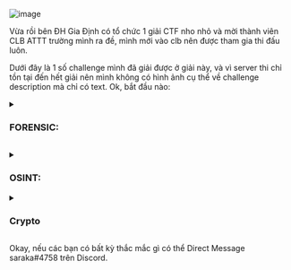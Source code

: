 ![image](https://user-images.githubusercontent.com/94149390/185906264-9943f825-af72-49ab-9e04-15de925e8cf1.png)

Vừa rồi bên ĐH Gia Định có tổ chức 1 giải CTF nho nhỏ và mời thành viên CLB ATTT trường mình ra đề, mình mới vào clb nên được tham gia
thi đấu luôn.

Dưới đây là 1 số challenge mình đã giải được ở giải này, và vì server thi chỉ tồn tại đến hết giải nên mình không có hình ảnh cụ thể về 
challenge description mà chỉ có text.
Ok, bắt đầu nào:

<details>
     <summary><h3> FORENSIC: </h3></summary>
        <details>
             <summary><h3> Sky </h3></summary>

**Description: where is my sky???**

Challenge này cho mình file [sky.wav](https://github.com/kietbl/Write-up/blob/main/GDUCTF%202022/sky.wav). Khi nhìn thấy file có đuôi wav, cái mình nghĩ tới đầu tiên là Spectrogram của nó.

Thế là mình dùng Sonic Visualiser để mở:

![image](https://user-images.githubusercontent.com/94149390/185822665-59615b81-8563-487c-b080-1271bcf33c47.png)

Đúng như dự đoán, flag nằm trong spectrogram của file wav

![image](https://user-images.githubusercontent.com/94149390/185822683-17b04a95-d8a2-4e12-941a-b8f084874b84.png)

Và mình nhận được flag:

>Flag: GDUCTF{cl0ud5_b1rd_cl0ud5_pl4n3_cl0ud5}
    </details>
        <details>
            <summary><h3> Conversation </h3></summary>

**Description: they are talking about something, can you find their secret?**

Challenge cho mình file [conversation.pcapng](https://github.com/kietbl/Write-up/blob/main/GDUCTF%202022/conversation.pcapng).

Mở lên và giao diện của nó như sau: 

![image](https://user-images.githubusercontent.com/94149390/185823072-59bdd4f5-f79b-475f-8d85-eed14ece81fb.png)

Kéo xuống mình thấy protocol "TCP", và như một thói quen, mình follow TCP Stream:

![image](https://user-images.githubusercontent.com/94149390/185823140-091c13a8-c5e1-40e1-8d72-32989233b1dd.png)

Ok, stream đầu tiên là đoạn chat giữa 2 người với nhau kèm theo đó là link rick roll (nhìn đuôi là biết, làm sao lừa được :v)

![image](https://user-images.githubusercontent.com/94149390/185823174-d896a1be-0e8b-41e7-b081-ce66f8cc6465.png)

Các stream tiếp theo là đoạn giải thích về protocol, ip, mình cũng lười đọc nên next 

![image](https://user-images.githubusercontent.com/94149390/185823355-684c13b6-f05d-4aa1-9fe4-9a2f2365e9e3.png)

![image](https://user-images.githubusercontent.com/94149390/185823429-080ac4fd-86b7-46f6-ab87-52c1591f1539.png)

Ok, stream tiếp theo là strings của file 

![image](https://user-images.githubusercontent.com/94149390/185823458-80cabb5a-1feb-4dc7-9f34-8fdf937448a1.png)

Nhìn đoạn đầu là biết  file này là file jpg

https://en.wikipedia.org/wiki/List_of_file_signatures

![image](https://user-images.githubusercontent.com/94149390/185823501-2f0a0999-e6ec-45b9-9484-03ab7097193b.png)

Show data as raw

![image](https://user-images.githubusercontent.com/94149390/185823557-09403198-32b4-4b3f-920d-a6c9eae7d247.png)

Copy đống raw này về 

![image](https://user-images.githubusercontent.com/94149390/185823641-cec2643e-e436-40f7-aa7f-6f872181c91a.png)

Dán vào hex editor:

![image](https://user-images.githubusercontent.com/94149390/185823710-ccac7cb9-65ae-4378-9502-5abbf4679aca.png)

Lưu lại với tên gì đó tuỳ bạn, ở đây mình lưu là flag.jpg

Mở lên và ta có flag......khoan, đó là mình nghĩ thế 

Mở lên và đó là 1 file QR, mình scan và nhận được cái link quen thuộc

![image](https://user-images.githubusercontent.com/94149390/185823864-d240ebf3-d633-40df-b4f0-aa5866bf11c6.png)

Ok, quay lại, mở stream tiếp theo, cũng không có gì hot.

![image](https://user-images.githubusercontent.com/94149390/185823944-36b5fd4b-78a5-4f68-8748-0d7da48e4648.png)

Stream tiếp theo cũng là strings của file jpg nhưng cái này khác với cái trước đó 

![image](https://user-images.githubusercontent.com/94149390/185823992-437d49ef-1bb2-42a3-a40a-202acf840de7.png)

Như các bước hồi nãy, lần này mình lưu file với tên là test.jpg 

Mở lên và có flag

![image](https://user-images.githubusercontent.com/94149390/185824173-79cc9275-9413-4c81-be0f-8e0c69238b3f.png)

>Flag: GDUCTF{hmmm_0nly_TCP_15_n0t_53cur3}
    </details>
        <details>
            <summary><h3> Message from the universe </h3></summary>

**Description: The stars are just small dots in the long long night**

Challenge này cho mình file [message.png](https://github.com/kietbl/Write-up/blob/main/GDUCTF%202022/message.png)

Mở file lên và điều đầu tiên mình nghĩ là file này nhỏ quá.

![image](https://user-images.githubusercontent.com/94149390/185824732-9b8c4946-cb25-4dd1-ae9f-6b3034d48950.png)

Ban đầu mình nghĩ phóng to hình ảnh lên là ra flag nên dùng vài tool phóng to hình ảnh nhưng thất bại...

Thế là mình quay lại đọc description, mình chú ý từ "dots" và mở file lên thì nhận thấy nó giống mã morse,
thế là mình ngồi decode bằng tay và mắt :v, mắt muốn lòi ra nhưng kết quả decode submit mãi không đúng, quá cay!

Một hồi sau có hint là dùng script để quét, thế là mình google mấy cái script quét màu trong ảnh rồi viết thêm ra script:

```
import numpy 
from PIL import Image


def get_image(image_path):
    image = Image.open(image_path, "r")
    width, height = image.size
    pixel_values = list(image.getdata())
    if image.mode == "RGB":
        channels = 3
    elif image.mode == "L":
        channels = 1
    else:
        print("Unknown mode: %s" % image.mode)
        return None
    pixel_values = numpy.array(pixel_values).reshape((width, height, channels))
    return pixel_values


image = get_image("message.png")
grey = image[5]
black = image[14]
white = image[0]
words =""
for i in range (0, 193):
    if (image[i] == white).all():
        words += "."
    elif (image[i] == grey).all():
        words += " "
    elif (image[i] == black).all():
        words += "-"
print(words)
```
Quét và mình nhận được:

```
.....  -  ....-  .-.  .....  -....-  -.-.  ....-  -.  -  -....-  .....  ....  .----  -.  ...--  -....-  .--  .----  -  ....  -----  ..-  -  -....-  -..  ....-  .-.  -.-  -.  ...--  .....  .....
```

Ném vào tool decode và mình nhận được:

``` 5T4R5-C4NT-5H1N3-W1TH0UT-D4RKN355 ```
>Flag: GDUCTF{5T4R5-C4NT-5H1N3-W1TH0UT-D4RKN355}
    </details>
        <details>
            <summary><h3> Before The Dead </h3></summary>

**Description: I find playing guessing game is interesting so I took one on google. After finishing the first round, my computer suddenly show errors get crashed. Luckily, I was able to dump memory before the crash happen. Could you analyze what was happening in my computer at that time?
Ah and I know the attacker ip address but don't know what port is opening, maybe you can try with the bind port he used when he attacked my computer.
P/s: The game file contains not a real virus so feel free to run it without any worry =)))
Attacker ip: (xong giải nên server tắt rồi :v)** 

Bài cho mình file memory.raw, tải tại [đây](https://drive.google.com/file/d/1OaoKhw54i0v5kWqt_-YZcxM-J9gf-iYD/view?usp=sharing). Mình dùng volatility3 để phân tích memory dump này

Mình dùng plugin: windows.info (với volatility2 thì các bạn có thể dùng imageinfo cũng tương tự)

![image](https://user-images.githubusercontent.com/94149390/185831707-ec31c8fc-90db-4277-beec-133e96493c90.png)

Dựa vào những thông tin mình nhận được thì hệ điều hành của máy nạn nhân là Windows XPSP2 32 bit.

Tiếp theo mình check port, bởi vì phiên bản hệ điều hành Win XPSP2 không hỗ trợ và bị lỗi nên mình không dùng windows.netscan và windows.netstat được nên 
mình dùng volatility2 với plugin connections

![image](https://user-images.githubusercontent.com/94149390/185832624-f59db9d4-fec8-4308-9daa-10e79faaa859.png)

Chỉ có 1 connection và 1 port, vậy suy ra port của kẻ tấn công là 30002

Tới đây thì mình không biết phải làm gì tiếp nên thử hết mấy cái plugin như windows.pstree, hivelist

1 hồi sau thì challenge description thay đổi thành gì đấy mình không nhớ rõ nhưng đại khái là bảo người chơi chơi game. 

Kèm với 1 cái hint to bự rất hữu ích: 
"Volatility". 
             
Vâng, cảm ơn hint rất hữu ích của ông, tác giả bài này.

Thế là mình dùng pstree xem những ứng dụng nào chạy vào lúc ấy 

Xem nào, guessing_game.e... mình nghĩ đây là file game.

![image](https://user-images.githubusercontent.com/94149390/185890125-a35e53cb-472b-4982-b568-32d8f50f8b7b.png)

Thế là mình thử dumpfile PID này ra thử xem có gì không

![image](https://user-images.githubusercontent.com/94149390/185890686-7b8bd938-2540-4f69-b291-1fdcd8fe7274.png)

Mình nhận được mấy files này đây (lưu ý, tắt win defender hoặc ném vào linux, ở đây mình ném vào linux để xem file DAT chứa gì)

![image](https://user-images.githubusercontent.com/94149390/185890906-9d54b3fe-ce07-41c3-80ea-152a8412b386.png)

Mình dùng lệnh file để phân tích file DAT này và nhận thấy rằng nó là file execute

![image](https://user-images.githubusercontent.com/94149390/185891492-79626a01-2f92-4af4-9852-4a6e274274d6.png)

Mình quay lại máy chính, đổi extension của file và mở lên 

![image](https://user-images.githubusercontent.com/94149390/185892144-ff5f07e6-ffc5-4d02-aae4-9c0d08acc7be.png)

![image](https://user-images.githubusercontent.com/94149390/185892205-e2f47487-64a6-4c4f-a882-04527c236ad2.png)

Sau khi hoàn thành cái game này thì mình nhận được password là 
``` 23ssqn_9qtHuSqLUbTTWSNC8P9rw_sLX ```

Ok, còn username thôi, mình lại quay lại máy ảo, dùng lệnh strings để xem có gì không

Mình grep hết tất cả những cái liên quan tới guessing thì nhận được tên riêng có vẻ giống username 

![image](https://user-images.githubusercontent.com/94149390/185892609-ac573397-56b3-4a7f-a72b-c0959b93306e.png)

Nhập username và password thì nhận được file flag.txt, cat nó và mình nhận được flag:

![image](https://user-images.githubusercontent.com/94149390/185892820-1c14028f-0b49-49f1-8ce6-5d613875ef0f.png)

>flag: GDUCTF{y0U_sh0uLD_b4Ck_Up_d4T4_r3Gul4RlY_30b7984ff561521b99f6b3887c212386}
     </details>
         </details>
         
<details>
    <summary><h3> OSINT: </h3></summary>
        <details>
            <summary><h3> Forgotten photo </h3> </summary>

**Description:
Elios Roger is the photographer I hired to prepare the photos for the Moon exhibit. He said he would send me the photo, but the exhibition day is coming and I can't contact him.
Can you help me find the red moon photo he helped me take for the exhibition?**

Tìm tên Elios Roger trên Twitter, link twitter của đối tượng: https://twitter.com/EliosRoger.

![image](https://user-images.githubusercontent.com/94149390/185829613-d8e05ee4-90cd-49e6-a62c-e274a99b2911.png)

Lướt 1 vòng trang cá nhân thì mình cũng không thấy có gì đặc biệt, tải thử mấy cái ảnh về, dùng [Fotoforensics](https://fotoforensics.com/) để phân tích cũng
không thấy gì.

Mình vào view list:

![image](https://user-images.githubusercontent.com/94149390/185829785-91384748-30ad-4c1a-9678-5267ff310ecf.png)

Và thấy Customer's photo

![image](https://user-images.githubusercontent.com/94149390/185829810-32ad7e8d-a6ea-4a20-865f-0cf1a9e1cc14.png)

Truy cập vào [link](https://drive.google.com/drive/folders/1cRudn2snJBPHE1upCxSB6QV31sFnRYln) bên trong và nhận được 

![image](https://user-images.githubusercontent.com/94149390/185830116-444793f2-d48c-47fe-8efc-d5d014055d33.png)

Tải về, ném vào Fotoforensics, vào meta data và nhận được flag:

![image](https://user-images.githubusercontent.com/94149390/185830171-93349087-9d11-4ef5-8694-d3e60fb80238.png)

>Flag: GDUCTF{r3d_m00n_f0r_th3_3xh1b1t10n}
    </details>  
</details>

<details>
    <summary><h3> Crypto </h3></summary>
        <details>
            <summary><h3> MasterChef </h3></summary>
            
**Description: longkd719 is a MasterChef. He can bake the flag. :D???**
    
Challenge cho mình file [chal.txt](https://github.com/kietbl/Write-up/blob/main/GDUCTF%202022/chal.txt) 
    
Nội dung như sau:
    
```
R1pSU0FOVEdFQTNHS0lCV0c0UURNWVJBR1kyQ0FNWlhFQVpUQ0lCVEhFUURFTUJBR1pRU0FOWlZFQTNUR0lCWEdRUURFTUJBR1laU0FOVEdFQTNHTUlCV01JUURNTkpBR1kyQ0FNUlFFQTNEQ0lCU0dBUURNWkpBR1kyU0FOWlhFQVpEQUlCV0dNUURNTUpBR1pSQ0FOUlZFQVpXQ0lCU0dBUURJTlpBR1EyQ0FOSlZFQTJER0lCVkdRUURJTlJBRzVSQ0FOQlVFQVpUR0lCV0dNUURHTUJBR1kyQ0FNWlJFQTNHS0lCV0c0UURLWlJBR1UzU0FNWlJFQTNUSUlCV0hBUURLWlJBR1FaU0FOWlpFQTNERUlCVEdNUURPTVJBR1FaU0FOUllFQVpUR0lCV0dZUURPWkE9
```
    
Ok, đề bài nhắc đến từ "chef", vậy thì không cần suy nghĩ nữa, ném thẳng vào [CyberChef](https://gchq.github.io/CyberChef/) thôi.
    
Bấm vào biểu tượng cái gậy phép tới khi nào ra output là flag thì thôi
    
![image](https://user-images.githubusercontent.com/94149390/185902234-2409190a-3b4e-4c0f-aa09-e068788c8f82.png)

![image](https://user-images.githubusercontent.com/94149390/185902323-27eb257e-2660-4ce1-974a-536e817b8d0b.png)

>Flag: GDUCTF{D3c0d1ng_W1th_Cyb3rCh3f}
    
 </details>
    </details>

Okay, nếu các bạn có bất kỳ thắc mắc gì có thể Direct Message saraka#4758 trên Discord.


